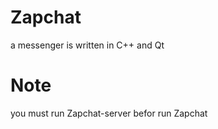 # Zapchat
a messenger is written in C++ and Qt 

# Note
you must run Zapchat-server befor run Zapchat
